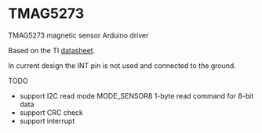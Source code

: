 # TMAG5273
TMAG5273 magnetic sensor Arduino driver

Based on the TI [datasheet](https://www.ti.com.cn/lit/ds/symlink/tmag5273.pdf?ts=1668154869141&ref_url=https%253A%252F%252Fwww.ti.com.cn%252Fproduct%252Fzh-cn%252FTMAG5273%253FkeyMatch%253DTMAG5273%2526tisearch%253Dsearch-everything%2526usecase%253DGPN).

In current design the INT pin is not used and connected to the ground.

TODO
* support I2C read mode MODE_SENSOR8 1-byte read command for 8-bit data
* support CRC check
* support interrupt
